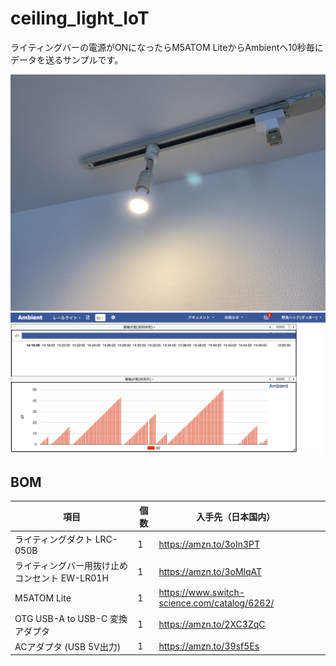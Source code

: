# ceiling_light_IoT

ライティングバーの電源がONになったらM5ATOM LiteからAmbientへ10秒毎にデータを送るサンプルです。

![sample01](https://raw.githubusercontent.com/kitazaki/ceiling_light_IoT/main/test01.jpg)
![sample02](https://raw.githubusercontent.com/kitazaki/ceiling_light_IoT/main/test02.png)

## BOM
|項目|個数|入手先（日本国内）||
|---|---|---|---|
|ライティングダクト LRC-050B| 1 | https://amzn.to/3oIn3PT |  |
|ライティングバー用抜け止めコンセント EW-LR01H| 1 | https://amzn.to/3oMlqAT |  |
|M5ATOM Lite| 1 | https://www.switch-science.com/catalog/6262/ |  | 
|OTG USB-A to USB-C 変換アダプタ | 1 | https://amzn.to/2XC3ZqC |  |
|ACアダプタ (USB 5V出力) | 1 | https://amzn.to/39sf5Es |  |
